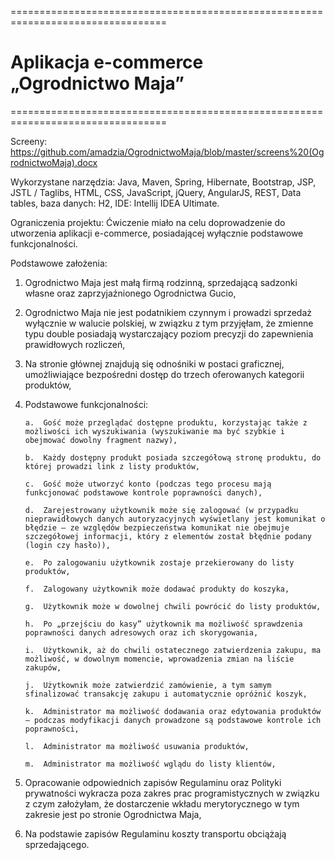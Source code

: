
=================================================================================

# Aplikacja e-commerce „Ogrodnictwo Maja”

=================================================================================

Screeny: https://github.com/amadzia/OgrodnictwoMaja/blob/master/screens%20(OgrodnictwoMaja).docx 

Wykorzystane narzędzia: 
Java, Maven, Spring, Hibernate, Bootstrap, JSP, JSTL / Taglibs, HTML, CSS, JavaScript, jQuery, AngularJS, REST, Data tables, baza danych: H2, IDE: Intellij IDEA Ultimate. 

Ograniczenia projektu:
Ćwiczenie miało na celu doprowadzenie do utworzenia aplikacji e-commerce, posiadającej wyłącznie podstawowe funkcjonalności. 

Podstawowe założenia: 
1.	Ogrodnictwo Maja jest małą firmą rodzinną, sprzedającą sadzonki własne oraz zaprzyjaźnionego Ogrodnictwa Gucio, 

2.	Ogrodnictwo Maja nie jest podatnikiem czynnym i prowadzi sprzedaż wyłącznie w walucie polskiej, w związku z tym przyjęłam, że zmienne typu double posiadają wystarczający poziom precyzji do zapewnienia prawidłowych rozliczeń,

3.	Na stronie głównej znajdują się odnośniki w postaci graficznej, umożliwiające bezpośredni dostęp do trzech oferowanych kategorii produktów,

4.	Podstawowe funkcjonalności:

        a.	Gość może przeglądać dostępne produktu, korzystając także z możliwości ich wyszukiwania (wyszukiwanie ma być szybkie i obejmować dowolny fragment nazwy),

        b.	Każdy dostępny produkt posiada szczegółową stronę produktu, do której prowadzi link z listy produktów,

        c.	Gość może utworzyć konto (podczas tego procesu mają funkcjonować podstawowe kontrole poprawności danych),

        d.	Zarejestrowany użytkownik może się zalogować (w przypadku nieprawidłowych danych autoryzacyjnych wyświetlany jest komunikat o błędzie – ze względów bezpieczeństwa komunikat nie obejmuje szczegółowej informacji, który z elementów został błędnie podany (login czy hasło)),

        e.	Po zalogowaniu użytkownik zostaje przekierowany do listy produktów, 

        f.	Zalogowany użytkownik może dodawać produkty do koszyka,

        g.	Użytkownik może w dowolnej chwili powrócić do listy produktów,

        h.	Po „przejściu do kasy” użytkownik ma możliwość sprawdzenia poprawności danych adresowych oraz ich skorygowania, 

        i.	Użytkownik, aż do chwili ostatecznego zatwierdzenia zakupu, ma możliwość, w dowolnym momencie, wprowadzenia zmian na liście zakupów,

        j.	Użytkownik może zatwierdzić zamówienie, a tym samym sfinalizować transakcję zakupu i automatycznie opróżnić koszyk,

        k.	Administrator ma możliwość dodawania oraz edytowania produktów – podczas modyfikacji danych prowadzone są podstawowe kontrole ich poprawności,

        l.	Administrator ma możliwość usuwania produktów,

        m.	Administrator ma możliwość wglądu do listy klientów,

5.	Opracowanie odpowiednich zapisów Regulaminu oraz Polityki prywatności wykracza poza zakres prac programistycznych w związku z czym założyłam, że dostarczenie wkładu merytorycznego w tym zakresie jest po stronie Ogrodnictwa Maja,

6.	Na podstawie zapisów Regulaminu koszty transportu obciążają sprzedającego.


